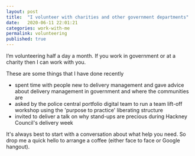 ```yaml
---
layout: post
title:  "I volunteer with charities and other government departments"
date:   2020-06-11 22:01:21
categories: work-with-me
permalink: volunteering
published: true
---
```

I’m volunteering half a day a month. If you work in government or at a charity then I can work with you.

These are some things that I have done recently

* spent time with people new to delivery management and gave advice about delivery management in government and where the communities are
* asked by the police central portfolio digital team to run a team lift-off workshop using the 'purpose to practice' liberating structure
* invited to deliver a talk on why stand-ups are precious during Hackney Council's delivery week

It's always best to start with a conversation about what help you need. So drop me a quick hello to arrange a coffee (either face to face or Google hangout).
